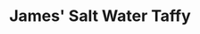 ---
title: "James' Salt Water Taffy"
url: /atlantic-city/james-salt-water-taffy/
shop: confectionery
---